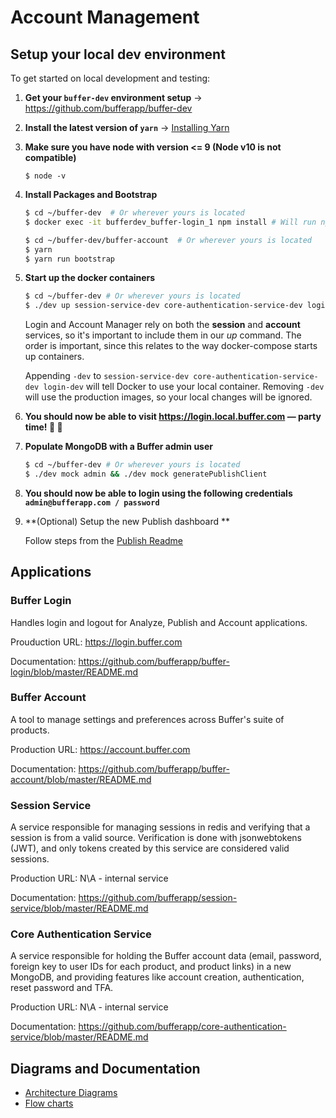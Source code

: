 # Account Management

## Setup your local dev environment

To get started on local development and testing:

1. **Get your `buffer-dev` environment setup**
  → https://github.com/bufferapp/buffer-dev

2. **Install the latest version of `yarn`**
  → [Installing Yarn](https://yarnpkg.com/en/docs/install)

3. **Make sure you have node with version <= 9 (Node v10 is not compatible)**
    ```
    $ node -v
    ```

4. **Install Packages and Bootstrap**
    ```bash
    $ cd ~/buffer-dev  # Or wherever yours is located
    $ docker exec -it bufferdev_buffer-login_1 npm install # Will run npm install using the npm version of the Docker container and not your machine

    $ cd ~/buffer-dev/buffer-account  # Or wherever yours is located
    $ yarn
    $ yarn run bootstrap
   ```

5. **Start up the docker containers**
    ```bash
    $ cd ~/buffer-dev # Or wherever yours is located
    $ ./dev up session-service-dev core-authentication-service-dev login-dev account publish marketing web
   ```

   Login and Account Manager rely on both the **session** and **account** services, so it's important to include them in our _up_ command. The order is important, since this relates to the way docker-compose starts up containers.

   Appending `-dev` to `session-service-dev core-authentication-service-dev login-dev` will tell Docker to use your local container. Removing `-dev` will use the production images, so your local changes will be ignored.

6. **You should now be able to visit https://login.local.buffer.com — party time! 🎉 🙌**

7. **Populate MongoDB with a Buffer admin user**
    ```bash
    $ cd ~/buffer-dev # Or wherever yours is located
    $ ./dev mock admin && ./dev mock generatePublishClient
    ```
8. **You should now be able to login using the following credentials `admin@bufferapp.com / password`**

9. **(Optional) Setup the new Publish dashboard **

    Follow steps from the [Publish Readme](https://github.com/bufferapp/buffer-publish/blob/master/README.md)

## Applications

### Buffer Login

Handles login and logout for Analyze, Publish and Account applications.

Prouduction URL: https://login.buffer.com

Documentation: https://github.com/bufferapp/buffer-login/blob/master/README.md

### Buffer Account

A tool to manage settings and preferences across Buffer's suite of products.

Production URL: https://account.buffer.com

Documentation: https://github.com/bufferapp/buffer-account/blob/master/README.md

### Session Service

A service responsible for managing sessions in redis and verifying that a session is from a valid source. Verification is done with jsonwebtokens (JWT), and only tokens created by this service are considered valid sessions.

Production URL: N\A - internal service

Documentation: https://github.com/bufferapp/session-service/blob/master/README.md


### Core Authentication Service

A service responsible for holding the Buffer account data (email, password, foreign key to user IDs for each product, and product links) in a new MongoDB, and providing features like account creation, authentication, reset password and TFA.

Production URL: N\A - internal service

Documentation: https://github.com/bufferapp/core-authentication-service/blob/master/README.md

## Diagrams and Documentation

- [Architecture Diagrams](architecture.md)
- [Flow charts](flow-charts.md)
